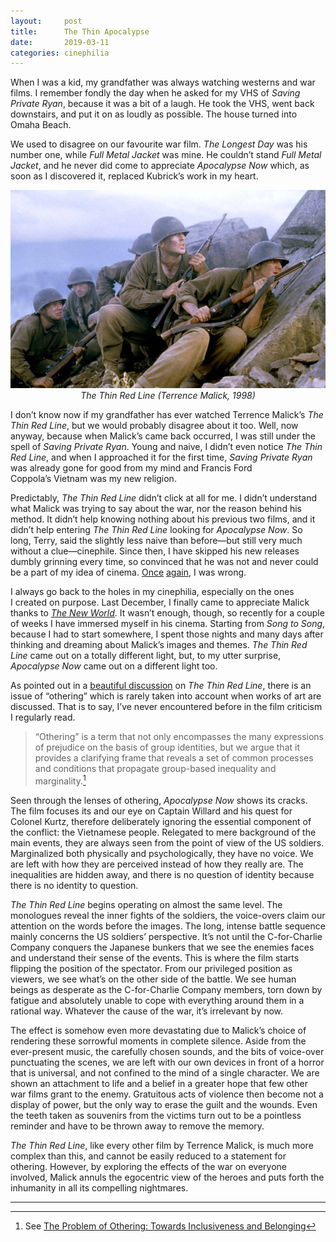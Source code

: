 ```yaml
---
layout:     post
title:      The Thin Apocalypse
date:       2019-03-11
categories: cinephilia
---
```


When I was a kid, my grandfather was always watching westerns and war films.
I remember fondly the day when he asked for my VHS of *Saving Private Ryan*,
because it was a bit of a laugh. He took the VHS, went back downstairs, and put
it on as loudly as possible. The house turned into Omaha Beach.

<!--more-->

We used to disagree on our favourite war film. *The Longest Day* was his number
one, while *Full Metal Jacket* was mine. He couldn’t stand *Full Metal Jacket*,
and he never did come to appreciate *Apocalypse Now* which, as soon as
I discovered it, replaced Kubrick’s work in my heart.

<p align="center">
    <img src="/assets/images/2019-03-09-the_thin_red_line.png">
    <br>
    <em>The Thin Red Line (Terrence Malick, 1998)</em>
</p>

I don’t know now if my grandfather has ever watched Terrence Malick’s *The Thin
Red Line*, but we would probably disagree about it too. Well, now anyway,
because when Malick’s came back occurred, I was still under the spell of *Saving
Private Ryan*. Young and naive, I didn’t even notice *The Thin Red Line*, and
when I approached it for the first time, *Saving Private Ryan* was already gone
for good from my mind and Francis Ford Coppola’s Vietnam was my new religion.

Predictably, *The Thin Red Line* didn’t click at all for me. I didn’t understand
what Malick was trying to say about the war, nor the reason behind his method.
It didn’t help knowing nothing about his previous two films, and it didn’t help
entering *The Thin Red Line* looking for *Apocalypse Now*. So long, Terry, said
the slightly less naive than before—but still very much without a
clue—cinephile. Since then, I have skipped his new releases dumbly grinning
every time, so convinced that he was not and never could be a part of my idea of
cinema.
[Once](https://www.filmsinwords.eu/cinephilia/2018/09/20/rollerland.html)
[again](https://www.filmsinwords.eu/cinephilia/2018/11/15/lucas.html), I was
wrong.

I always go back to the holes in my cinephilia, especially on the ones I created
on purpose. Last December, I finally came to appreciate Malick thanks to [*The
New World*](https://www.letterboxd.com/muberti/film/the-new-world/). It wasn’t
enough, though, so recently for a couple of weeks I have immersed myself in his
cinema. Starting from *Song to Song*, because I had to start somewhere, I spent
those nights and many days after thinking and dreaming about Malick’s images and
themes. *The Thin Red Line* came out on a totally different light, but, to my
utter surprise, *Apocalypse Now* came out on a different light too.

As pointed out in a [beautiful
discussion](https://www.letterboxd.com/post1000tension/film/the-thin-red-line)
on *The Thin Red Line*, there is an issue of “othering” which is rarely taken
into account when works of art are discussed. That is to say, I’ve never
encountered before in the film criticism I regularly read.

> “Othering” is a term that not only encompasses the many expressions of
> prejudice on the basis of group identities, but we argue that it provides a
> clarifying frame that reveals a set of common processes and conditions that
> propagate group-based inequality and marginality.[^1]

Seen through the lenses of othering, *Apocalypse Now* shows its cracks. The film
focuses its and our eye on Captain Willard and his quest for Colonel Kurtz,
therefore deliberately ignoring the essential component of the conflict: the
Vietnamese people. Relegated to mere background of the main events, they are
always seen from the point of view of the US soldiers. Marginalized both
physically and psychologically, they have no voice. We are left with how they
are perceived instead of how they really are. The inequalities are hidden away,
and there is no question of identity because there is no identity to question.

*The Thin Red Line* begins operating on almost the same level. The monologues
reveal the inner fights of the soldiers, the voice-overs claim our attention on
the words before the images. The long, intense battle sequence mainly concerns
the US soldiers’ perspective. It’s not until the C-for-Charlie Company conquers
the Japanese bunkers that we see the enemies faces and understand their sense of
the events. This is where the film starts flipping the position of the
spectator. From our privileged position as viewers, we see what’s on the other
side of the battle. We see human beings as desperate as the C-for-Charlie
Company members, torn down by fatigue and absolutely unable to cope with
everything around them in a rational way. Whatever the cause of the war,
it’s irrelevant by now.

The effect is somehow even more devastating due to Malick’s choice of rendering
these sorrowful moments in complete silence. Aside from the ever-present music,
the carefully chosen sounds, and the bits of voice-over punctuating the scenes,
we are left with our own devices in front of a horror that is universal, and not
confined to the mind of a single character. We are shown an attachment to life
and a belief in a greater hope that few other war films grant to the enemy.
Gratuitous acts of violence then become not a display of power, but the only way
to erase the guilt and the wounds. Even the teeth taken as souvenirs from the
victims turn out to be a pointless reminder and have to be thrown away to remove
the memory.

*The Thin Red Line*, like every other film by Terrence Malick, is much more
complex than this, and cannot be easily reduced to a statement for othering.
However, by exploring the effects of the war on everyone involved, Malick annuls
the egocentric view of the heroes and puts forth the inhumanity in all its
compelling nightmares.

<hr>

[^1]: See [The Problem of Othering: Towards Inclusiveness and Belonging](http://www.otheringandbelonging.org/the-problem-of-othering/)
